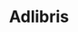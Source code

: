 ---
title: Adlibris
role: Fullstack Developer
location: Stockholm, Sweden
start_date: 2021-02-22
end_date: present
---